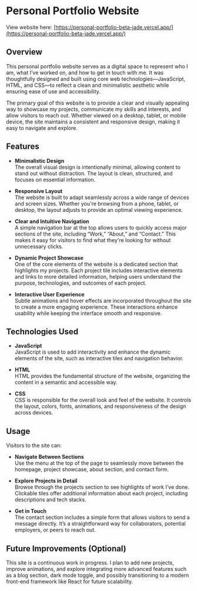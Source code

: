# Personal Portfolio Website

View website here: [https://personal-portfolio-beta-jade.vercel.app/](https://personal-portfolio-beta-jade.vercel.app/)

## Overview

This personal portfolio website serves as a digital space to represent who I am, what I’ve worked on, and how to get in touch with me. It was thoughtfully designed and built using core web technologies—JavaScript, HTML, and CSS—to reflect a clean and minimalistic aesthetic while ensuring ease of use and accessibility.

The primary goal of this website is to provide a clear and visually appealing way to showcase my projects, communicate my skills and interests, and allow visitors to reach out. Whether viewed on a desktop, tablet, or mobile device, the site maintains a consistent and responsive design, making it easy to navigate and explore.

## Features

- **Minimalistic Design**  
  The overall visual design is intentionally minimal, allowing content to stand out without distraction. The layout is clean, structured, and focuses on essential information.

- **Responsive Layout**  
  The website is built to adapt seamlessly across a wide range of devices and screen sizes. Whether you're browsing from a phone, tablet, or desktop, the layout adjusts to provide an optimal viewing experience.

- **Clear and Intuitive Navigation**  
  A simple navigation bar at the top allows users to quickly access major sections of the site, including “Work,” “About,” and “Contact.” This makes it easy for visitors to find what they're looking for without unnecessary clicks.

- **Dynamic Project Showcase**  
  One of the core elements of the website is a dedicated section that highlights my projects. Each project tile includes interactive elements and links to more detailed information, helping users understand the purpose, technologies, and outcomes of each project.

- **Interactive User Experience**  
  Subtle animations and hover effects are incorporated throughout the site to create a more engaging experience. These interactions enhance usability while keeping the interface smooth and responsive.

## Technologies Used

- **JavaScript**  
  JavaScript is used to add interactivity and enhance the dynamic elements of the site, such as interactive tiles and navigation behavior.

- **HTML**  
  HTML provides the fundamental structure of the website, organizing the content in a semantic and accessible way.

- **CSS**  
  CSS is responsible for the overall look and feel of the website. It controls the layout, colors, fonts, animations, and responsiveness of the design across devices.

## Usage

Visitors to the site can:

- **Navigate Between Sections**  
  Use the menu at the top of the page to seamlessly move between the homepage, project showcase, about section, and contact form.

- **Explore Projects in Detail**  
  Browse through the projects section to see highlights of work I’ve done. Clickable tiles offer additional information about each project, including descriptions and tech stacks.

- **Get in Touch**  
  The contact section includes a simple form that allows visitors to send a message directly. It’s a straightforward way for collaborators, potential employers, or peers to reach out.

## Future Improvements (Optional)

This site is a continuous work in progress. I plan to add new projects, improve animations, and explore integrating more advanced features such as a blog section, dark mode toggle, and possibly transitioning to a modern front-end framework like React for future scalability.


